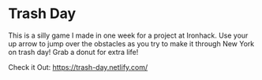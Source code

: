 # Trash Day
This is a silly game I made in one week for a project at Ironhack. Use your up arrow to jump over the obstacles as you try to make it through New York on trash day! Grab a donut for extra life!

Check it Out: https://trash-day.netlify.com/
